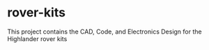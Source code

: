 # rover-kits
This project contains the CAD, Code, and Electronics Design for the Highlander rover kits
